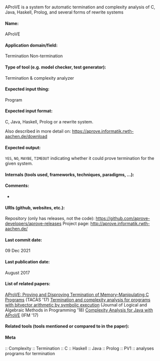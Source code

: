 AProVE is a system for automatic termination and complexity analysis of C, Java, Haskell, Prolog, and several forms of rewrite systems

#### Name:
AProVE

#### Application domain/field:
Termination
Non-termination

#### Type of tool (e.g. model checker, test generator):
Termination & complexity analyzer

#### Expected input thing:
Program

#### Expected input format:
C, Java, Haskell, Prolog or a rewrite system.

Also described in more detail on: https://aprove.informatik.rwth-aachen.de/download

#### Expected output:
`YES`, `NO`, `MAYBE`, `TIMEOUT` indicating whether it could prove termination for the given system.

#### Internals (tools used, frameworks, techniques, paradigms, ...):

#### Comments:
-

#### URIs (github, websites, etc.):
Repository (only has releases, not the code): https://github.com/aprove-developers/aprove-releases
Project page: http://aprove.informatik.rwth-aachen.de/

#### Last commit date:
09 Dec 2021

#### Last publication date:
August 2017

#### List of related papers:
[AProVE: Proving and Disproving Termination of Memory-Manipulating C Programs](https://doi.org/10.1007/978-3-662-54580-5_21) (TACAS '17)
[Termination and complexity analysis for programs with bitvector arithmetic by symbolic execution](https://doi.org/10.1016/j.jlamp.2018.02.004) (Journal of Logical and Algebraic Methods in Programming '18)
[Complexity Analysis for Java with AProVE](https://doi.org/10.1007/978-3-319-66845-1_6) (IFM '17)

#### Related tools (tools mentioned or compared to in the paper):

#### Meta
:: Complexity
:: Termination
:: C
:: Haskell
:: Java
:: Prolog
:: PV1 :: analyses programs for termination